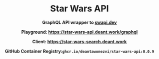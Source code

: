 <div align="center">

# Star Wars API

**GraphQL API wrapper to [swapi.dev](https://swapi.dev)**

**Playground: https://star-wars-api.deant.work/graphql**

**Client: https://star-wars-search.deant.work**



**GitHub Container Registry:`ghcr.io/deantawonezvi/star-wars-api:0.0.9`**

</div>

